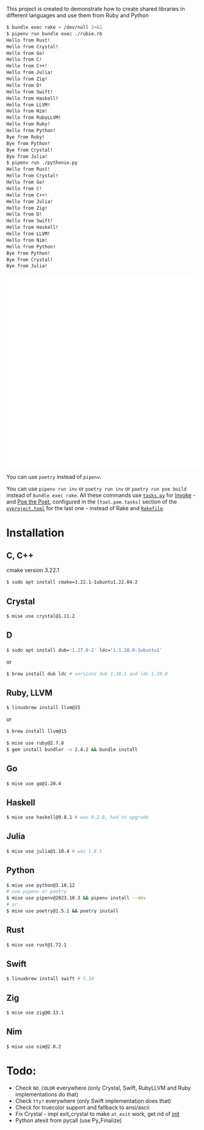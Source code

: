 This project is created to demonstrate how to create shared libraries in different languages and use them from Ruby and Python

```bash
$ bundle exec rake > /dev/null 2>&1
$ pipenv run bundle exec ./rubie.rb
Hello from Rust!
Hello from Crystal!
Hello from Go!
Hello from C!
Hello from C++!
Hello from Julia!
Hello from Zig!
Hello from D!
Hello from Swift!
Hello from Haskell!
Hello from LLVM!
Hello from Nim!
Hello from RubyLLVM!
Hello from Ruby!
Hello from Python!
Bye from Ruby!
Bye from Python!
Bye from Crystal!
Bye from Julia!
$ pipenv run ./pythonie.py
Hello from Rust!
Hello from Crystal!
Hello from Go!
Hello from C!
Hello from C++!
Hello from Julia!
Hello from Zig!
Hello from D!
Hello from Swift!
Hello from Haskell!
Hello from LLVM!
Hello from Nim!
Hello from Python!
Bye from Python!
Bye from Crystal!
Bye from Julia!
```
<div align="center">
    <img src="Readme.svg" alt="teminal output">
</div>

You can use `poetry` instead of `pipenv`.

You can use `pipenv run inv` or `poetry run inv` or `poetry run poe build` instead of `bundle exec rake`. All these commands use [`tasks.py`](/tasks.py) for [Invoke](https://www.pyinvoke.org/) - and [Poe the Poet](https://poethepoet.natn.io/index.html), configured in the `[tool.poe.tasks]` section of the [`pyproject.toml`](/pyproject.toml) for the last one - instead of Rake and [`Rakefile`](/Rakefile).

# Installation

## C, C++

cmake version 3.22.1

```bash
$ sudo apt install cmake=3.22.1-1ubuntu1.22.04.2
```

## Crystal

```bash
$ mise use crystal@1.11.2
```

## D

```bash
$ sudo apt install dub='1.27.0-2' ldc='1:1.28.0-1ubuntu1'
```

or

```zsh
$ brew install dub ldc # versions dub 1.38.1 and ldc 1.39.0
```

## Ruby, LLVM

```bash
$ linuxbrew install llvm@15
```

or

```zsh
$ brew install llvm@15
```

```bash
$ mise use ruby@2.7.8
$ gem install bundler -v 2.4.2 && bundle install
```

## Go

```bash
$ mise use go@1.20.4
```

## Haskell

```bash
$ mise use haskell@9.8.1 # was 9.2.8, had to upgrade
```

## Julia

```bash
$ mise use julia@1.10.4 # was 1.8.5
```

## Python

```bash
$ mise use python@3.10.12
# use pipenv or poetry
$ mise use pipenv@2023.10.3 && pipenv install --dev
# or
$ mise use poetry@1.5.1 && poetry install
```

## Rust

```bash
$ mise use rust@1.72.1
```

## Swift

```bash
$ linuxbrew install swift # 5.10
```

## Zig

```bash
$ mise use zig@0.13.1
```

## Nim

```
$ mise use nim@2.0.2
```

# Todo:
 - Check `NO_COLOR` everywhere (only Crystal, Swift, RubyLLVM and Ruby implementations do that)
 - Check `tty?` everywhere (only Swift implementation does that)
 - Check for truecolor support and fallback to ansi/ascii
 - Fix Crystal - impl exit_crystal to make `at_exit` work, get rid of [init](https://stackoverflow.com/a/32701238/13500870)
 - Python atexit from pycall (use Py_Finalize)